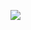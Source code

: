 [![](https://github.com/fiji/Auto_Local_Threshold/actions/workflows/build-main.yml/badge.svg)](https://github.com/fiji/Auto_Local_Threshold/actions/workflows/build-main.yml)

